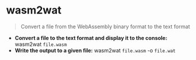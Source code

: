 # wasm2wat
> Convert a file from the WebAssembly binary format to the text format
- **Convert a file to the text format and display it to the console:**
wasm2wat `file.wasm`
- **Write the output to a given file:**
wasm2wat `file.wasm` -o `file.wat`
